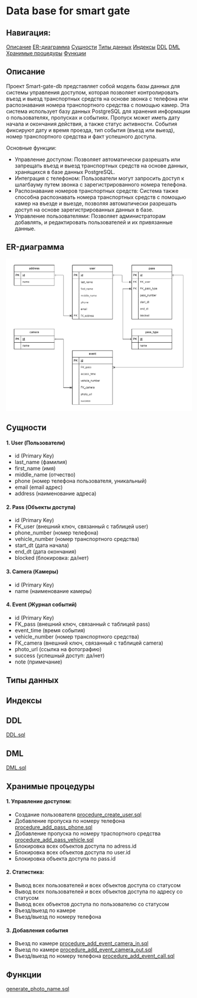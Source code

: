 # Data base for smart gate

## Навигация:
[Описание](#title1)
[ER-диаграмма](#title2)
[Сущности](#title3)
[Типы данных](#title4)
[Индексы](#title5)
[DDL](#title6)
[DML](#title7)
[Хранимые процедуры](#title8)
[Функции](#title9)


## <a id="title1">Описание</a>
Проект Smart-gate-db представляет собой модель базы данных для системы управления доступом, которая позволяет контролировать въезд и выезд транспортных средств на основе звонка с телефона или распознавания номера транспортного средства с помощью камер. Эта система использует базу данных PostgreSQL для хранения информации о пользователях, пропусках и событиях.
Пропуск может иметь дату начала и окончания действия, а также статус активности. События фиксируют дату и время проезда, тип события (въезд или выезд), номер транспортного средства и факт успешного доступа.

Основные функции:  
- Управление доступом: Позволяет автоматически разрешать или запрещать въезд и выезд транспортных средств на основе данных, хранящихся в базе данных PostgreSQL.  
- Интеграция с телефоном: Пользователи могут запросить доступ к шлагбауму путем звонка с зарегистрированного номера телефона.  
- Распознавание номеров транспортных средств: Система также способна распознавать номера транспортных средств с помощью камер на въезде и выезде, позволяя автоматически разрешать доступ на основе зарегистрированных данных в базе.  
- Управление пользователями: Позволяет администраторам добавлять, и редактировать пользователей и их привязанные данные.  

## <a id="title2">ER-диаграмма</a>
![](erd.png)
## <a id="title3">Сущности</a>
#### 1. User (Пользователи)
- id (Primary Key)
- last_name (фамилия)
- first_name (имя)
- middle_name (отчество)
- phone (номер телефона пользователя, уникальный)
- email (email адрес)
- address (наименование адреса)

#### 2. Pass (Объекты доступа)
- id (Primary Key)
- FK_user (внешний ключ, связанный с таблицей user)
- phone_number (номер телефона)
- vehicle_number (номер транспортного средства)
- start_dt (дата начала)
- end_dt (дата окончания)
- blocked (блокировка: да/нет)

#### 3. Camera (Камеры)  
- id (Primary Key)
- name  (наименование камеры)

#### 4. Event (Журнал событий)
- id (Primary Key)
- FK_pass (внешний ключ, связанный с таблицей pass)
- event_time (время события)
- vehicle_number (номер транспортного средства)
- FK_camera (внешний ключ, связанный с таблицей camera)
- photo_url (cсылка на фотографию)
- success (успешный доступ: да/нет)
- note (примечание)

## <a id="title4">Типы данных</a>

## <a id="title5">Индексы</a>

## <a id="title6">DDL</a>
[DDL.sql](DDL.sql)
## <a id="title7">DML</a>
[DML.sql](DML.sql)
## <a id="title8">Хранимые процедуры</a>
#### 1. Управление доступом:
- Создание пользователя [procedure_create_user.sql](procedure_create_user.sql)
- Добавление пропуска по номеру телефона [procedure_add_pass_phone.sql](procedure_add_pass_phone.sql)
- Добавление пропуска по номеру траспортного средства [procedure_add_pass_vehicle.sql](procedure_add_pass_vehicle.sql)
- Блокировка всех объектов доступа по adress.id
- Блокировка всех объектов доступа по user.id
- Блокировка объекта доступа по pass.id

#### 2. Статистика:
- Вывод всех пользователей и всех объектов доступа со статусом
- Вывод всех пользователей и всех объектов доступа по адресу со статусом
- Вывод всех объектов доступа по пользователю со статусом
- Въезд/выезд по камере
- Въезд/выезд  по номеру телефона

#### 3. Добавления события
- Въезд по камере [procedure_add_event_camera_in.sql](procedure_add_event_camera_in.sql)
- Выезд по камере [procedure_add_event_camera_out.sql](procedure_add_event_camera_out.sql)
- Въезд/выезд по номеру телефона [procedure_add_event_call.sql](procedure_add_event_call.sql)
## <a id="title9">Функции</a>
[generate_photo_name.sql](function_generate_photo_name.sql)

